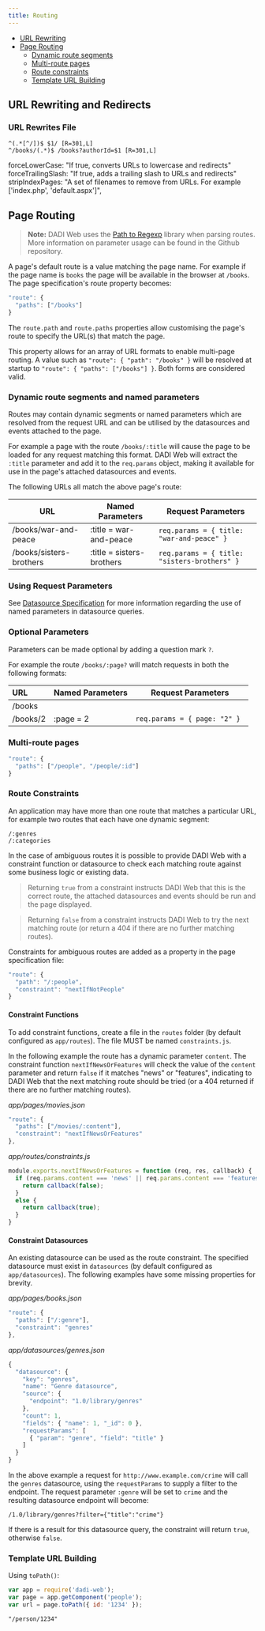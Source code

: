 ```yaml
---
title: Routing
---
```


* [URL Rewriting](#url-rewriting-and-redirects)
* [Page Routing](#page-routing)
  * [Dynamic route segments](#dynamic-route-segments)
  * [Multi-route pages](#multi-route-pages)
  * [Route constraints](#route-constraints)
  * [Template URL Building](#template-url-building)

## URL Rewriting and Redirects

### URL Rewrites File
```
^(.*[^/])$ $1/ [R=301,L]
^/books/(.*)$ /books?authorId=$1 [R=301,L]
```

forceLowerCase: "If true, converts URLs to lowercase and redirects"
forceTrailingSlash: "If true, adds a trailing slash to URLs and redirects"
stripIndexPages: "A set of filenames to remove from URLs. For example ['index.php', 'default.aspx']",

## Page Routing

> **Note:** DADI Web uses the [Path to Regexp](https://github.com/pillarjs/path-to-regexp) library when parsing routes. More information on parameter usage can be found in the Github repository.

A page's default route is a value matching the page name. For example if the page name is `books` the page will be available in the browser at `/books`. The page specification's route property becomes:

```js
"route": {
  "paths": ["/books"]
}
```

The `route.path` and `route.paths` properties allow customising the page's route to specify the URL(s) that match the page.

This property allows for an array of URL formats to enable multi-page routing. A value such as `"route": { "path": "/books" }` will be resolved at startup to `"route": { "paths": ["/books"] }`. Both forms are considered valid.

### Dynamic route segments and named parameters

Routes may contain dynamic segments or named parameters which are resolved from the request URL and can be utilised by the datasources and events attached to the page.

For example a page with the route `/books/:title` will cause the page to be loaded for any request matching this format. DADI Web will extract the `:title` parameter and add it to the `req.params` object, making it available for use in the page's attached datasources and events.

The following URLs all match the above page's route:

URL       | Named Parameters        | Request Parameters         
---------------|----------------------|-----
/books/war-and-peace           |    :title = war-and-peace | ```req.params = { title: "war-and-peace" } ```
/books/sisters-brothers           |    :title = sisters-brothers | ```req.params = { title: "sisters-brothers" } ```

### Using Request Parameters

See [Datasource Specification](datasource_specification.md) for more information regarding the use of named parameters in datasource queries.

### Optional Parameters

Parameters can be made optional by adding a question mark `?`.

For example the route `/books/:page?` will match requests in both the following formats:

URL       | Named Parameters          | Request Parameters         
:---------------|:---------------------|------
/books ||
/books/2 | :page = 2 | ```req.params = { page: "2" } ```


### Multi-route pages

```js
"route": {
  "paths": ["/people", "/people/:id"]
}
```

### Route Constraints

An application may have more than one route that matches a particular URL, for example two routes that each have one dynamic segment:

```
/:genres
/:categories
```

In the case of ambiguous routes it is possible to provide DADI Web with a constraint function or datasource to check each matching route against some business logic or existing data.

> Returning `true` from a constraint instructs DADI Web that this is the correct route, the attached datasources and events should be run and the page displayed.

> Returning `false` from a constraint instructs DADI Web to try the next matching route (or return a 404 if there are no further matching routes).

Constraints for ambiguous routes are added as a property in the page specification file:

```js
"route": {
  "path": "/:people",
  "constraint": "nextIfNotPeople"
}
```

#### Constraint Functions

To add constraint functions, create a file in the `routes` folder (by default configured as `app/routes`). The file MUST be named `constraints.js`.

In the following example the route has a dynamic parameter `content`. The constraint function `nextIfNewsOrFeatures` will check the value of the `content` parameter and return `false` if it matches "news" or "features", indicating to DADI Web that the next matching route should be tried (or a 404 returned if there are no further matching routes).

_app/pages/movies.json_

```js
"route": {
  "paths": ["/movies/:content"],
  "constraint": "nextIfNewsOrFeatures"
},
```

_app/routes/constraints.js_

```js
module.exports.nextIfNewsOrFeatures = function (req, res, callback) {  
  if (req.params.content === 'news' || req.params.content === 'features') {
    return callback(false);
  }
  else {
    return callback(true);
  }
}
```

#### Constraint Datasources

An existing datasource can be used as the route constraint. The specified datasource must exist in `datasources` (by default configured as `app/datasources`). The following examples have some missing properties for brevity.

_app/pages/books.json_

```js
"route": {
  "paths": ["/:genre"],
  "constraint": "genres"
},
```

_app/datasources/genres.json_

```js
{
  "datasource": {
    "key": "genres",
    "name": "Genre datasource",
    "source": {
      "endpoint": "1.0/library/genres"
    },
    "count": 1,
    "fields": { "name": 1, "_id": 0 },
    "requestParams": [
      { "param": "genre", "field": "title" }
    ]
  }
}

```

In the above example a request for `http://www.example.com/crime` will call the `genres` datasource, using the `requestParams` to supply a filter to the endpoint. The request parameter `:genre` will be set to `crime` and the resulting datasource endpoint will become:

```
/1.0/library/genres?filter={"title":"crime"}
```

If there is a result for this datasource query, the constraint will return `true`, otherwise `false`.


### Template URL Building

Using `toPath()`:

```js
var app = require('dadi-web');
var page = app.getComponent('people');
var url = page.toPath({ id: '1234' });
```

```
"/person/1234"
```
